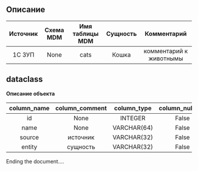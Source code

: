   ## Описание    | Источник | Схема MDM | Имя таблицы MDM | Сущность | Комментарий |  |:---:|:---:|:---:|:---:|:---:|  | 1С ЗУП | None | cats | Кошка | комментарий к животнымы |      ## dataclass  **Описание объекта**    | column_name | column_comment | column_type | column_nullable | column_primary_key |  |:---:|:---:|:---:|:---:|:---:|  | id | None | INTEGER | False | True |  | name | None | VARCHAR(64) | False | False |  | source | источник | VARCHAR(32) | False | False |  | entity | сущность | VARCHAR(32) | False | False |    Ending the document....  